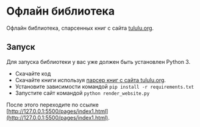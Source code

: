 # Офлайн библиотека

Офлайн библиотека, спарсенных книг с сайта [tululu.org](https://tululu.org/).

## Запуск

Для запуска библиотеки у вас уже должен быть установлен Python 3.

- Скачайте код
- Скачайте книги используя [парсер книг c сайта tululu.org](https://github.com/v1ztep/Parser-online-library).
- Установите зависимости командой `pip install -r requirements.txt`
- Запустите сайт командой `python render_website.py`

После этого переходите по ссылке [http://127.0.0.1:5500/pages/index1.html](http://127.0.0.1:5500/pages/index1.html).

